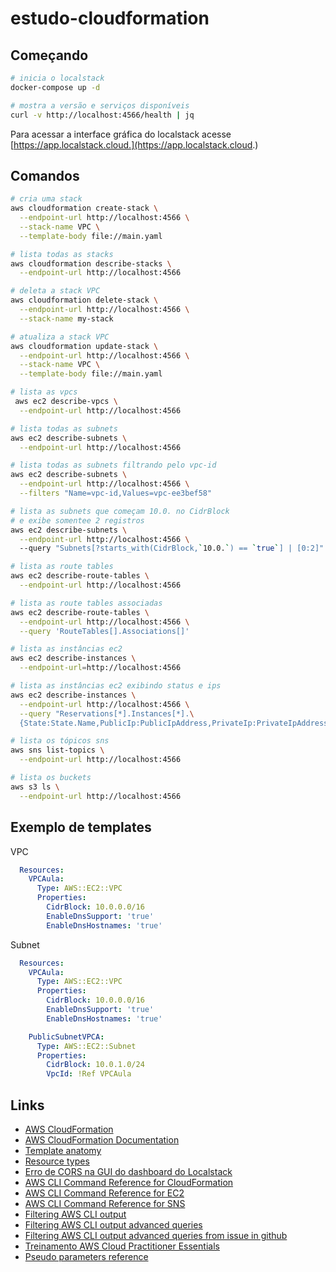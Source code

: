 # estudo-cloudformation

## Começando
```bash
# inicia o localstack
docker-compose up -d

# mostra a versão e serviços disponíveis
curl -v http://localhost:4566/health | jq
```
Para acessar a interface gráfica do localstack acesse [https://app.localstack.cloud.](https://app.localstack.cloud.)
## Comandos
```bash
# cria uma stack
aws cloudformation create-stack \
  --endpoint-url http://localhost:4566 \
  --stack-name VPC \
  --template-body file://main.yaml 

# lista todas as stacks
aws cloudformation describe-stacks \
  --endpoint-url http://localhost:4566

# deleta a stack VPC
aws cloudformation delete-stack \
  --endpoint-url http://localhost:4566 \
  --stack-name my-stack

# atualiza a stack VPC
aws cloudformation update-stack \
  --endpoint-url http://localhost:4566 \
  --stack-name VPC \
  --template-body file://main.yaml

# lista as vpcs
 aws ec2 describe-vpcs \
  --endpoint-url http://localhost:4566

# lista todas as subnets
aws ec2 describe-subnets \
  --endpoint-url http://localhost:4566

# lista todas as subnets filtrando pelo vpc-id
aws ec2 describe-subnets \
  --endpoint-url http://localhost:4566 \
  --filters "Name=vpc-id,Values=vpc-ee3bef58"

# lista as subnets que começam 10.0. no CidrBlock
# e exibe somentee 2 registros
aws ec2 describe-subnets \
  --endpoint-url http://localhost:4566 \ 
  --query "Subnets[?starts_with(CidrBlock,`10.0.`) == `true`] | [0:2]" | jq

# lista as route tables
aws ec2 describe-route-tables \
  --endpoint-url http://localhost:4566

# lista as route tables associadas
aws ec2 describe-route-tables \
  --endpoint-url http://localhost:4566 \
  --query 'RouteTables[].Associations[]'

# lista as instâncias ec2
aws ec2 describe-instances \
  --endpoint-url=http://localhost:4566 

# lista as instâncias ec2 exibindo status e ips
aws ec2 describe-instances \
  --endpoint-url http://localhost:4566 \
  --query "Reservations[*].Instances[*].\
  {State:State.Name,PublicIp:PublicIpAddress,PrivateIp:PrivateIpAddress}"

# lista os tópicos sns
aws sns list-topics \
  --endpoint-url http://localhost:4566

# lista os buckets 
aws s3 ls \
  --endpoint-url http://localhost:4566
```
## Exemplo de templates
VPC
```yaml
  Resources:
    VPCAula:
      Type: AWS::EC2::VPC
      Properties:
        CidrBlock: 10.0.0.0/16
        EnableDnsSupport: 'true'
        EnableDnsHostnames: 'true'
```

Subnet
```yaml
  Resources:
    VPCAula:
      Type: AWS::EC2::VPC
      Properties:
        CidrBlock: 10.0.0.0/16
        EnableDnsSupport: 'true'
        EnableDnsHostnames: 'true'

    PublicSubnetVPCA:
      Type: AWS::EC2::Subnet
      Properties:
        CidrBlock: 10.0.1.0/24
        VpcId: !Ref VPCAula
```
## Links
- [AWS CloudFormation](https://aws.amazon.com/pt/cloudformation/)
- [AWS CloudFormation Documentation](https://docs.aws.amazon.com/cloudformation/index.html)
- [Template anatomy](https://docs.aws.amazon.com/AWSCloudFormation/latest/UserGuide/template-anatomy.html)
- [Resource types](https://docs.aws.amazon.com/AWSCloudFormation/latest/UserGuide/aws-template-resource-type-ref.html)
- [Erro de CORS na GUI do dashboard do Localstack](https://pt.stackoverflow.com/questions/523577/erro-de-cors-no-commandeer-com-localstack)
- [AWS CLI Command Reference for CloudFormation](https://docs.aws.amazon.com/cli/latest/reference/cloudformation/index.html)
- [AWS CLI Command Reference for EC2](https://docs.aws.amazon.com/cli/latest/reference/ec2/index.html#cli-aws-ec2)
- [AWS CLI Command Reference for SNS](https://docs.aws.amazon.com/cli/latest/reference/sns/index.html)
- [Filtering AWS CLI output](https://docs.aws.amazon.com/cli/latest/userguide/cli-usage-filter.html)
- [Filtering AWS CLI output advanced queries](https://docs.aws.amazon.com/cli/latest/userguide/cli-usage-filter.html#cli-usage-filter-client-side-advanced)
- [Filtering AWS CLI output advanced queries from issue in github](https://github.com/aws/aws-cli/issues/2206#issuecomment-250535857)
- [Treinamento AWS Cloud Practitioner Essentials](https://explore.skillbuilder.aws/learn/course/external/view/elearning/134/aws-cloud-practitioner-essentials?dt=tile&tile=fdt)
- [Pseudo parameters reference](https://docs.aws.amazon.com/AWSCloudFormation/latest/UserGuide/pseudo-parameter-reference.html)
